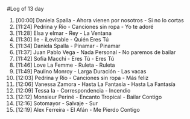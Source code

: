 #Log of 13 day

1. [00:00] Daniela Spalla - Ahora vienen por nosotros - Si no lo cortas
1. [11:24] Pedrina y Rio - Canciones sin ropa - Yo te adoré
1. [11:28] Elsa y elmar - Rey - La Ventana
1. [11:30] Ile - iLevitable - Quién Eres Tú
1. [11:34] Daniela Spalla - Pinamar - Pinamar
1. [11:37] Juan Pablo Vega - Nada Personal - No paremos de bailar
1. [11:42] Sofia Macchi - Eres Tú - Eres Tú
1. [11:46] Love La Femme - Ruleta - Ruleta
1. [11:49] Paulino Monroy - Larga Duración - Las vacas
1. [12:03] Pedrina y Rio - Canciones sin ropa - Más feliz
1. [12:06] Vanessa Zamora - Hasta La Fantasía - Hasta La Fantasía
1. [12:09] Tessa Ia - Correspondencia - Incendio
1. [12:12] Monsieur Periné - Encanto Tropical - Bailar Contigo
1. [12:16] Sotomayor - Salvaje - Sur
1. [12:19] Alex Ferreira - El Afán - Me Pierdo Contigo
